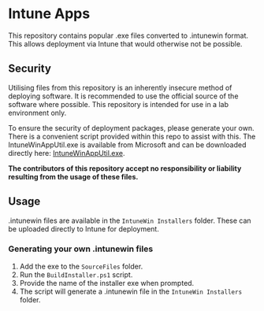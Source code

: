 # Intune Apps
This repository contains popular .exe files converted to .intunewin format. This allows deployment via Intune that would otherwise not be possible. 

## Security
Utilising files from this repository is an inherently insecure method of deploying software. It is recommended to use the official source of the software where possible. This repository is intended for use in a lab environment only. 

To ensure the security of deployment packages, please generate your own. There is a convenient script provided within this repo to assist with this. The IntuneWinAppUtil.exe is available from Microsoft and can be downloaded directly here: [IntuneWinAppUtil.exe](https://github.com/microsoft/Microsoft-Win32-Content-Prep-Tool/blob/master/IntuneWinAppUtil.exe). 

**The contributors of this repository accept no responsibility or liability resulting from the usage of these files.**

## Usage
.intunewin files are available in the `IntuneWin Installers` folder. These can be uploaded directly to Intune for deployment.

### Generating your own .intunewin files
1. Add the exe to the `SourceFiles` folder. 
2. Run the `BuildInstaller.ps1` script.
3. Provide the name of the installer exe when prompted.
4. The script will generate a .intunewin file in the `IntuneWin Installers` folder.